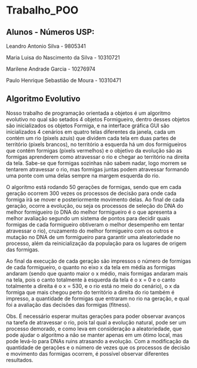 # Trabalho_POO   
   ## Alunos - Números USP:
   </p> Leandro Antonio Silva - 9805341
   </p> Maria Luisa do Nascimento da Silva - 10310721
   </p> Marilene Andrade Garcia - 10276974
   </p> Paulo Henrique Sebastião de Moura - 10310471 </p> </p>
   
   ## Algoritmo Evolutivo
   
   </p>Nosso trabalho de programação orientada a objetos é um algoritmo evolutivo no qual são setados 4 objetos Formigueiro,
dentro desses objetos são inicializados os objetos Formiga, e na interface gráfica GUI são inicializados 4 cenários em
quatro telas diferentes da janela, cada um contém um rio (pixels azuis) que dividem cada tela em duas partes de território
(pixels brancos), no território a esquerda há um dos formigueiros que contém formigas (pixels vermelhos) e o objetivo da
evolução são as formigas aprenderem como atravessar o rio e chegar ao território na direita da tela. Sabe-se que formigas
sozinhas não sabem nadar, logo morrem se tentarem atravessar o rio, mas formigas juntas podem atravessar formando uma ponte
com uma delas sempre na margem esquerda do rio.</p>
    </p>O algoritmo está rodando 50 gerações de formigas, sendo que em cada geração ocorrem 300 vezes os processos de decisão para
onde cada formiga irá se mover e posteriormente movimento delas. Ao final de cada geração, ocorre a evolução, ou seja os processos
de seleção do DNA do melhor formigueiro (o DNA do melhor formigueiro é o que apresenta a melhor avaliação segundo um sistema de
pontos para decidir quais formigas de cada formigueiro obtiveram o melhor desempenho em tentar atravessar o rio), cruzamento do
melhor formigueiro com os outros e mutação no DNA de um formigueiro para garantir uma aleatoriedade no processo, além da
reinicialização da população para os lugares de origem das formigas.</p>
    </p>Ao final da execução de cada geração são impressos o número de formigas de cada formigueiro, o quanto no eixo x da tela em média as formigas andaram (sendo que quanto maior o x médio, mais formigas andaram mais na tela, pois o canto totalmente à esquerda da tela é o x = 0 e o canto totalmente a direita é o x = 530, e o rio está no meio do cenário), o x da formiga que mais chegou perto do território a direita do rio também é impresso, a quantidade de formigas que entraram no rio na geração, e qual foi a avaliação das decisões das formigas (fitness).</p>
    </p>Obs. É necessário esperar muitas gerações para poder observar avanços na tarefa de atravessar o rio, pois tal qual a evolução natural, pode ser um processo demorado, e como leva em consideração a aleatoriedade, que pode ajudar o algoritmo a não se manter apenas em um ótimo local, mas pode levá-lo para DNAs ruins atrasando a evolução. Com a modificação da quantidade de gerações e o número de vezes que os processos de decisão e movimento das formigas ocorrem, é possível observar diferentes resultados.</p>


